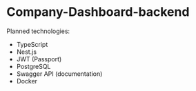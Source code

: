 # Company-Dashboard-backend

Planned technologies:
- TypeScript
- Nest.js
- JWT (Passport)
- PostgreSQL
- Swagger API (documentation)
- Docker
